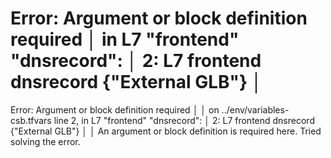 
# Error: Argument or block definition required │ in L7 "frontend" "dnsrecord": │ 2: L7 frontend dnsrecord {"External GLB"} │

Error: Argument or block definition required
│
│   on ../env/variables-csb.tfvars line 2, in L7 "frontend" "dnsrecord":
│    2: L7 frontend dnsrecord {"External GLB"}
│
│ An argument or block definition is required here.
Tried solving the error.

        